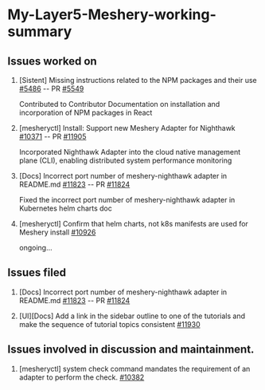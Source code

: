 # My-Layer5-Meshery-working-summary

## Issues worked on

1. [Sistent] Missing instructions related to the NPM packages and their use [#5486](https://github.com/layer5io/layer5/issues/5486) -- PR [#5549](https://github.com/layer5io/layer5/pull/5549) 
   
   Contributed to Contributor Documentation on installation and incorporation of NPM packages in React 
3. [mesheryctl] Install: Support new Meshery Adapter for Nighthawk [#10371](https://github.com/meshery/meshery/issues/10371) -- PR [#11905](https://github.com/meshery/meshery/pull/11905) 
   
   Incorporated Nighthawk Adapter into the cloud native management plane (CLI), enabling distributed system performance monitoring 
5. [Docs] Incorrect port number of meshery-nighthawk adapter in README.md [#11823](https://github.com/meshery/meshery/issues/11823) -- PR [#11824](https://github.com/meshery/meshery/pull/11824) 
   
   Fixed the incorrect port number of meshery-nighthawk adapter in Kubernetes helm charts doc 
7. [mesheryctl] Confirm that helm charts, not k8s manifests are used for Meshery install [#10926](https://github.com/meshery/meshery/issues/10926)

   ongoing...


## Issues filed
1. [Docs] Incorrect port number of meshery-nighthawk adapter in README.md [#11823](https://github.com/meshery/meshery/issues/11823) -- PR [#11824](https://github.com/meshery/meshery/pull/11824) 


1. [UI][Docs] Add a link in the sidebar outline to one of the tutorials and make the sequence of tutorial topics consistent [#11930](https://github.com/meshery/meshery/issues/11930)

## Issues involved in discussion and maintainment.
1. [mesheryctl] system check command mandates the requirement of an adapter to perform the check. [#10382](https://github.com/meshery/meshery/issues/10382)
